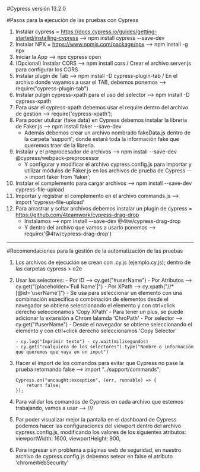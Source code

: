 #Cypress versión 13.2.0

#Pasos para la ejecución de las pruebas con Cypress

1. Instalar cypress = https://docs.cypress.io/guides/getting-started/installing-cypress --> npm install cypress --save-dev
2. Instalar NPX = https://www.npmjs.com/package/npx --> npm install -g npx
3. Iniciar la App --> npx cypress open
4. (Opcional) Instalar CORS --> npm install cors / Crear el archivo server.js para configurar los CORS
5. Instalar plugin de Tab --> npm install -D cypress-plugin-tab / En el archivo donde vayamos a usar el TAB, debemos ponemos --> require("cypress-plugin-tab")
6. Instalar pulgin cypress-xpath para el uso del selector --> npm install -D cypress-xpath
7. Para usar el cypress-xpath debemos usar el require dentro del archivo de gestión --> require('cypress-xpath');
8. Para poder utulizar (fake data) en Cypress debemos instalar la libreria de Faker.js --> npm install faker --save-dev
   - Además debemos crear un archivo nombrado fakeData.js dentro de la carpeta 'support'; donde estará toda la información fake que queremos traer de la libreria.
9. Instalar y el preprocesador de archivos --> npm install --save-dev @cypress/webpack-preprocessor
   - Y configurar y modificar el archivo cypress.config.js para importar y utilizar módulos de Faker.js en los archivos de prueba de Cypress --> import faker from 'faker';
10. Instalar el complemento para cargar archivos --> npm install --save-dev cypress-file-upload
11. Importar y registrar el complemento en el archivo commands.js --> import 'cypress-file-upload'
12. Para arrastrar y soltar archivos debemos instalar un plugin de cypress = https://github.com/4teamwork/cypress-drag-drop
    - Instalamos --> npm install --save-dev @4tw/cypress-drag-drop
    - Y dentro del archivo que vamos a usarlo ponemos --> require('@4tw/cypress-drag-drop')

---

#Recomendaciones para la gestión de la automatización de las pruebas

1.  Los archivos de ejecución se crean con .cy.js (ejemplo.cy.js); dentro de las carpetas cypress > e2e

2.  Usar los selectores: - Por ID --> cy.get("#userName") - Por Atributos --> cy.get("[placeholder='Full Name']") - Por XPath --> cy.xpath("//\*[@id='userName']") - Se usa para seleccionar un elemento con una combinación especifica o combinación de elementos
    desde el navegador se obtiene seleccionando el elemento y con ctrl+click derecho seleccionamos 'Copy XPath' - Para tener un plus, se puede adicionar la extensión a Chrom lalamda 'ChroPath' - Por selector --> cy.get("#userName") - Desde el navegador se obtiene seleccionando el elemento y con ctrl+click derecho seleccionamos 'Copy Selector'

        - cy.log("Imprimir texto") - cy.wait(milisegundos)
        - cy.get("cualquiera de los selectores").type("Nombre o información que queremos que vaya en un input")

3.  Hacer el import de los comandos para evitar que Cypress no pase la prueba retornando false --> import "../support/commands";

        Cypress.on("uncaught:exception", (err, runnable) => {
            return false;
        });

4.  Para validar los comandos de Cypress en cada archivo que estemos trabajando, vamos a usar --> /// <reference types= "Cypress" />

5.  Par poder visualizar mejor la pantalla en el dashboard de Cypress podemos hacer las configuraciones del viewport dentro del archivo cypress.config.js, modificando los valores de los siguientes atributos:
    viewportWidth: 1600,
    viewportHeight: 900,

6.  Para ingresar sin problema a páginas web de seguridad, en nuestro archivo de cypress.config.js debemos setear en false el atributo 'chromeWebSecurity'
